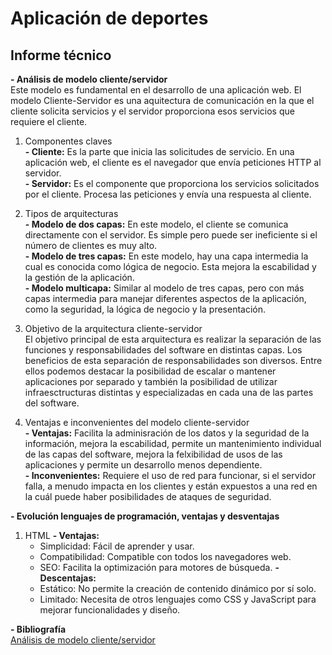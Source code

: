 # Aplicación de deportes
## Informe técnico
**- Análisis de modelo cliente/servidor**
<br> Este modelo es fundamental en el desarrollo de una aplicación web. El modelo Cliente-Servidor es una aquitectura de comunicación en la que el cliente solicita servicios y el servidor proporciona esos servicios que requiere el cliente.
1. Componentes claves
<br> **- Cliente:** Es la parte que inicia las solicitudes de servicio. En una aplicación web, el cliente es el navegador que envía peticiones HTTP al servidor.
<br> **- Servidor:** Es el componente que proporciona los servicios solicitados por el cliente. Procesa las peticiones y envía una respuesta al cliente.

2. Tipos de arquitecturas
<br> **- Modelo de dos capas:** En este modelo, el cliente se comunica directamente con el servidor. Es simple pero puede ser ineficiente si el número de clientes es muy alto.
<br> **- Modelo de tres capas:** En este modelo, hay una capa intermedia la cual es conocida como lógica de negocio. Esta mejora la escabilidad y la gestión de la aplicación.
<br> **- Modelo multicapa:** Similar al modelo de tres capas, pero con más capas intermedia para manejar diferentes aspectos de la aplicación, como la seguridad, la lógica de negocio y la presentación.

3. Objetivo de la arquitectura cliente-servidor
<br> El objetivo principal de esta arquitectura es realizar la separación de las funciones y responsabilidades del software en distintas capas. Los beneficios de esta separación de responsabilidades son diversos. Entre ellos podemos destacar la posibilidad de escalar o mantener aplicaciones por separado y también la posibilidad de utilizar infraesctructuras distintas y especializadas en cada una de las partes del software.

4. Ventajas e inconvenientes del modelo cliente-servidor
<br> **- Ventajas:** Facilita la adminisración de los datos y la seguridad de la información, mejora la escabilidad, permite un mantenimiento individual de las capas del software, mejora la felxibilidad de usos de las aplicaciones y permite un desarrollo menos dependiente.
<br> **- Inconvenientes:** Requiere el uso de red para funcionar, si el servidor falla, a menudo impacta en los clientes y están expuestos a una red en la cuál puede haber posibilidades de ataques de seguridad.

**- Evolución lenguajes de programación, ventajas y desventajas**
1. HTML
**- Ventajas:**
   - Simplicidad: Fácil de aprender y usar.
   - Compatibilidad: Compatible con todos los navegadores web.
   - SEO: Facilita la optimización para motores de búsqueda.
**- Descentajas:**
   - Estático: No permite la creación de contenido dinámico por sí solo.
   - Limitado: Necesita de otros lenguajes como CSS y JavaScript para mejorar funcionalidades y diseño.
   
**- Bibliografía** <br>
[Análisis de modelo cliente/servidor](https://www.arsys.es/blog/todo-sobre-la-arquitectura-cliente-servidor)
